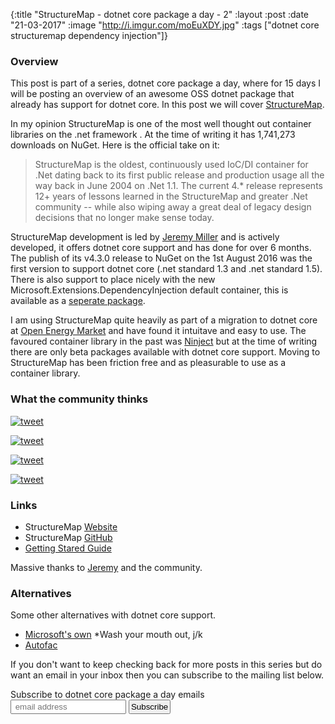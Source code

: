 {:title  "StructureMap - dotnet core package a day - 2"
 :layout :post
 :date   "21-03-2017"
 :image  "http://i.imgur.com/moEuXDY.jpg"
 :tags   ["dotnet core structuremap dependency injection"]}


### Overview

This post is part of a series, dotnet core package a day, where for 15 days I will be posting an overview of an awesome OSS dotnet package that already has support for dotnet core. In this post we will cover [StructureMap](http://structuremap.github.io/).

In my opinion StructureMap is one of the most well thought out container libraries on the .net framework . At the time of writing it has 1,741,273 downloads on NuGet. Here is the official take on it:

> StructureMap is the oldest, continuously used IoC/DI container for .Net dating back to its first public release and production usage all the way back in June 2004 on .Net 1.1. The current 4.* release represents 12+ years of lessons learned in the StructureMap and greater .Net community -- while also wiping away a great deal of legacy design decisions that no longer make sense today.

StructureMap development is led by [Jeremy Miller](https://twitter.com/jeremydmiller) and is actively developed, it offers dotnet core support and has done for over 6 months. The publish of its v4.3.0 release to NuGet on the 1st August 2016 was the first version to support dotnet core (.net standard 1.3 and .net standard 1.5). There is also support to place nicely with the new Microsoft.Extensions.DependencyInjection default container, this is available as a [seperate package](https://github.com/structuremap/StructureMap.Microsoft.DependencyInjection). 

I am using StructureMap quite heavily as part of a migration to dotnet core at [Open Energy Market](https://www.openenergymarket.com) and have found it intuitave and easy to use. The favoured container library in the past was [Ninject](https://github.com/ninject/Ninject) but at the time of writing there are only beta packages available with dotnet core support. Moving to StructureMap has been friction free and as pleasurable to use as a container library. 

### What the community thinks

[![tweet](http://i.imgur.com/P9kcTId.png)](https://twitter.com/asbjornu/status/817951837827502080)

[![tweet](http://i.imgur.com/HRL2D5X.png)](https://twitter.com/Mufasa245/status/826103631829143554)

[![tweet](http://i.imgur.com/9LV3IM6.png)](https://twitter.com/matthoneycutt/status/823603288780263424)

[![tweet](http://i.imgur.com/hfSddS4.png)](https://twitter.com/minhajuddin/status/835137902808039425)

### Links

* StructureMap [Website](http://structuremap.github.io/)
* StructureMap [GitHub](https://github.com/structuremap/structuremap)
* [Getting Stared Guide](http://structuremap.github.io/quickstart/)

Massive thanks to [Jeremy](https://twitter.com/jeremydmiller) and the community. 

### Alternatives

Some other alternatives with dotnet core support.

* [Microsoft's own](https://github.com/aspnet/DependencyInjection) *Wash your mouth out, j/k
* [Autofac](https://github.com/autofac/Autofac)

If you don't want to keep checking back for more posts in this series but do want an email in your inbox then you can subscribe to the mailing list below.

<link href="//cdn-images.mailchimp.com/embedcode/slim-10_7.css" rel="stylesheet" type="text/css">
<div id="mc_embed_signup">
<form action="//xyz.us15.list-manage.com/subscribe/post?u=b6063259bae6e4712948e9cb9&amp;id=802d24879d" method="post" id="mc-embedded-subscribe-form" name="mc-embedded-subscribe-form" class="validate" target="_blank" novalidate>
<div id="mc_embed_signup_scroll">
<label for="mce-EMAIL">Subscribe to dotnet core package a day emails </label>
<br />
<input style="padding:2px;" type="email" value="" name="EMAIL" class="email" id="mce-EMAIL" placeholder=" email address" required>
<!-- real people should not fill this in and expect good things - do not remove this or risk form bot signups-->
<div style="position: absolute; left: -5000px;" aria-hidden="true"><input type="text" name="b_b6063259bae6e4712948e9cb9_802d24879d" tabindex="-1" value=""></div>
<input style="padding:2px;" type="submit" value="Subscribe" name="subscribe" id="mc-embedded-subscribe" class="button"></div>
</div>
</form>
</div>

